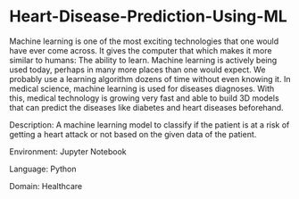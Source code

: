 # Heart-Disease-Prediction-Using-ML

Machine learning is one of the most exciting technologies that one would have ever come across. It gives the computer that which makes it more similar to humans: The ability to learn. Machine learning is actively being used today, perhaps in many more places than one would expect. We probably use a learning algorithm dozens of time without even knowing it.
In medical science, machine learning is used for diseases diagnoses. With this, medical technology is growing very fast and able to build 3D models that can predict the diseases like diabetes  and heart diseases beforehand.

Description:
A machine learning model to classify if the patient is at a risk of getting a heart attack or not based on the  given data of the  patient.

Environment:
Jupyter Notebook

Language:
Python

Domain:
Healthcare
